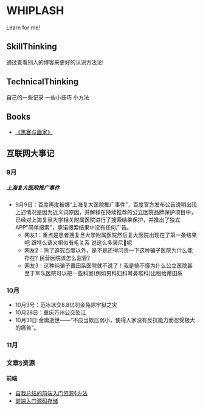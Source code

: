 # WHIPLASH
Learn for me!

## SkillThinking
通过查看别人的博客来更好的认识方法论!

## TechnicalThinking
自己的一些记录 一些小技巧 小方法

## Books
- [《黑客与画家》](https://github.com/afrunk/WHIPLASH/blob/master/Books/%E3%80%8A%E9%BB%91%E5%AE%A2%E4%B8%8E%E7%94%BB%E5%AE%B6%E3%80%8B.md)

## 互联网大事记
### 9月
##### 上海复大医院推广事件
- 9月9日：百度再度被爆“上海复大医院推广事件”，百度官方发布公告说明出现上述情况是因为近义词原因，并解释在持续推荐的公立医院品牌保护项目中，已经对上海复旦大学相关附属医院进行了搜索结果保护，并推出了独立APP"简单搜索"，承诺搜索结果中没有任何广告。
  * 网友1：重点是患者搜复旦大学附属医院然后复大医院出现在了第一条结果吧 跟特么语义相似有毛关系 说这么多装尼🐎呢
  * 网友2：除了追究百度以外，是不是还得问责一下这种骗子医院为什么能存在? 民营医院该怎么监管?
  * 网友3：这种纯骗子莆田系医院就不说了！我是搞不懂为什么公立医院甚至于军队医院可以把一些科室(例如男科妇科耳鼻喉科)出租给莆田系

### 10月
- 10月3号：范冰冰交8.8亿罚金免除牢狱之灾
- 10月28日：重庆万州公交坠江
- 10月31日:金庸逝世——“不应当欺压弱小，使得人家没有反抗能力而忍受极大的痛苦”。
### 11月


### 文章§资源
#### 前端
- [自我总结的前端入门资源§方法](https://github.com/qiu-deqing/FE-learning)
- [前端入门源码存储](https://github.com/NalvyBoo/HTML5)


